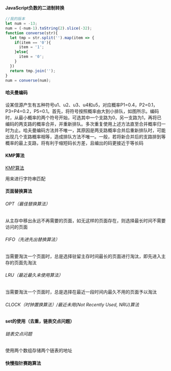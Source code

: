 #### JavaScript负数的二进制转换

```js
//我的版本
let num = -13;
num = (-num-1).toString(2).slice(-32);
function converse(str){
  let tmp = str.split('').map(item => {
    if(item == '0'){
      item = '1';
    }else{
      item = '0';
    }
  })
  return tmp.join('');
}
num = converse(num);
```

#### 哈夫曼编码

设某信源产生有五种符号u1、u2、u3、u4和u5，对应概率P1=0.4，P2=0.1，P3=P4=0.2，P5=0.1。首先，将符号按照概率由大到小排队，如图所示。编码时，从最小概率的两个符号开始，可选其中一个支路为0，另一支路为1，再将已编码的两支路的概率合并，并重新排队。多次重复使用上述方法直至合并概率归一时为止。哈夫曼编码方法并不唯一，其原因是两支路概率合并后重新排队时，可能出现几个支路概率相等，造成排队方法不唯一。一般，若将新合并后的支路排到等概率的最上支路，将有利于缩短码长方差，且编出的码更接近于等长码

#### KMP算法

[KMP算法](https://www.bilibili.com/video/av49930100)

用来进行字符串匹配

#### 页面替换算法

###### OPT（最佳替换算法）

从主存中移出永远不再需要的页面，如无这样的页面存在，则选择最长时间不需要访问的页面

###### FIFO（先进先出替换算法）

当需要淘汰一个页面时，总是选择驻留主存时间最长的页面进行淘汰，即先进入主存的页面先淘汰

###### LRU（最近最久未使用算法）

当需要淘汰一个页面时，总是选择在最近一段时间内最久不用的页面予以淘汰

###### CLOCK（时钟置换算法）/最近未用(Not Recently Used, NRU)算法

#### set的使用（去重，链表交点问题）

###### 链表交点问题

使用两个数组存储两个链表的地址

#### 快慢指针赛跑算法



